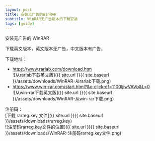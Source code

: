 ```yaml
---
layout: post
title: 安装无广告的WinRAR
subtitle: WinRAR无广告版本的下载安装
tags: [guide]
---
```


安装无广告的 WinRAR  

下载英文版本，英文版本无广告，中文版本有广告。  

下载地址：  
- https://www.rarlab.com/download.htm  
![从rarlab下载英文版]({{ site.url }}{{ site.baseurl }}/assets/downloads/WinRAR-从rarlab下载.png)  
- https://www.win-rar.com/start.html?&x-clickref=1100ljiwVAVb&L=0  
![从win-rar下载英文版]({{ site.url }}{{ site.baseurl }}/assets/downloads/WinRAR-从win-rar下载.png)  

注册码：  
[下载 rarreg.key 文件]({{ site.url }}{{ site.baseurl }}/assets/downloads/rarreg.key)  
![注册码rarreg.key文件的位置]({{ site.url }}{{ site.baseurl }}/assets/downloads/WinRAR-注册码rarreg.key文件.png)  
